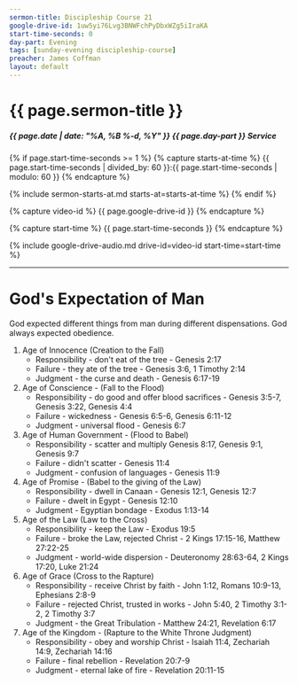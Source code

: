 ```yaml
---
sermon-title: Discipleship Course 21
google-drive-id: 1uw5yi76Lvg3BNWFchPyDbxWZg5iIraKA
start-time-seconds: 0
day-part: Evening
tags: [sunday-evening discipleship-course]
preacher: James Coffman
layout: default
---
```


# {{ page.sermon-title }}

##### {{ page.date | date: "%A, %B %-d, %Y" }} {{ page.day-part }} Service

{% if page.start-time-seconds >= 1 %}
{% capture starts-at-time %}
{{ page.start-time-seconds | divided_by: 60 }}:{{ page.start-time-seconds | modulo: 60 }}
{% endcapture %}

{% include sermon-starts-at.md starts-at=starts-at-time %}
{% endif %}

{% capture video-id %}
{{ page.google-drive-id }}
{% endcapture %}

{% capture start-time %}
{{ page.start-time-seconds }}
{% endcapture %}

{% include google-drive-audio.md drive-id=video-id start-time=start-time %}

***

# God's Expectation of Man

God expected different things from man during different dispensations. God always expected obedience.

1. Age of Innocence (Creation to the Fall)
    - Responsibility - don't eat of the tree - Genesis 2:17
    - Failure - they ate of the tree - Genesis 3:6, 1 Timothy 2:14
    - Judgment - the curse and death - Genesis 6:17-19
2. Age of Conscience - (Fall to the Flood)
    - Responsibility - do good and offer blood sacrifices - Genesis 3:5-7, Genesis 3:22, Genesis 4:4
    - Failure - wickedness - Genesis 6:5-6, Genesis 6:11-12
    - Judgment - universal flood - Genesis 6:7
3. Age of Human Government - (Flood to Babel)
    - Responsibility - scatter and multiply Genesis 8:17, Genesis 9:1, Genesis 9:7
    - Failure - didn't scatter - Genesis 11:4
    - Judgment - confusion of languages - Genesis 11:9
4. Age of Promise - (Babel to the giving of the Law)
    - Responsibility - dwell in Canaan - Genesis 12:1, Genesis 12:7
    - Failure - dwelt in Egypt - Genesis 12:10
    - Judgment - Egyptian bondage - Exodus 1:13-14
5. Age of the Law (Law to the Cross)
    - Responsibility - keep the Law - Exodus 19:5
    - Failure - broke the Law, rejected Christ - 2 Kings 17:15-16, Matthew 27:22-25
    - Judgment - world-wide dispersion - Deuteronomy 28:63-64, 2 Kings 17:20, Luke 21:24
6. Age of Grace (Cross to the Rapture)
    - Responsibility - receive Christ by faith - John 1:12, Romans 10:9-13, Ephesians 2:8-9
    - Failure - rejected Christ, trusted in works - John 5:40, 2 Timothy 3:1-2, 2 Timothy 3:7
    - Judgment - the Great Tribulation - Matthew 24:21, Revelation 6:17
7. Age of the Kingdom - (Rapture to the White Throne Judgment)
    - Responsibility - obey and worship Christ - Isaiah 11:4, Zechariah 14:9, Zechariah 14:16
    - Failure - final rebellion - Revelation 20:7-9
    - Judgment - eternal lake of fire - Revelation 20:11-15